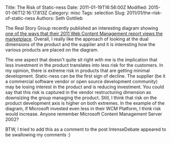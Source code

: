 Title: The Risk of Static-ness
Date: 2011-01-19T16:56:00Z
Modified: 2015-01-06T12:16:17.813Z
Category: misc
Tags: selection
Slug: 2011/01/the-risk-of-static-ness
Authors: Seth Gottlieb

The Real Story Group recently published an interesting diagram showing <a href="http://www.realstorygroup.com/Blog/2092-2011-Web-CMS-Marketplace-Overview" rel="nofollow">one of the ways that their 2011 Web Content Management report views the marketplace</a>. Overall, I really like the approach of looking at the dual dimensions of the product and the supplier and it is interesting how the various products are placed on the diagram.  

The one aspect that doesn't quite sit right with me is the implication that less investment in the product translates into less risk for the customers. In my opinion, there is extreme risk in products that are getting minimal development. Static-ness can be the first sign of decline. The supplier (be it a commercial software vendor or open source development community) may be losing interest in the product and is reducing investment. You could say that this risk is captured in the vendor restructuring dimension as downsizing the group managing the product. Still, I think that risk on the product development axis is higher on both extremes. In the example of the diagram, if Microsoft invested even less in their WCM Platform, I think risk would increase. Anyone remember Microsoft Content Management Server 2002?

  

BTW, I tried to add this as a comment to the post IntenseDebate appeared to be swallowing my comments :)

